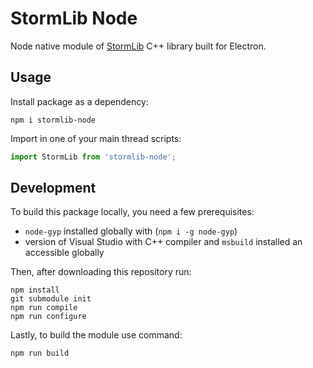 # StormLib Node

Node native module of [StormLib](https://github.com/ladislav-zezula/StormLib) C++ library built for Electron.

## Usage

Install package as a dependency:

```
npm i stormlib-node
```

Import in one of your main thread scripts:

```js
import StormLib from 'stormlib-node';
```

## Development

To build this package locally, you need a few prerequisites:

- `node-gyp` installed globally with (`npm i -g node-gyp`)
- version of Visual Studio with C++ compiler and `msbuild` installed an accessible globally

Then, after downloading this repository run:

```
npm install
git submodule init
npm run compile
npm run configure
```

Lastly, to build the module use command:

```
npm run build
```
